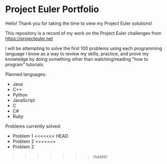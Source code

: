 # Project Euler Portfolio

Hello! Thank you for taking the time to view my Project Euler solutions!

This repository is a record of my work on the Project Euler challenges from https://projecteuler.net

I will be attempting to solve the first 100 problems using each programming language I know as a way to review my skills, practice, and prove my knowledge by doing something other than watching/reading "how to program" tutorials. 

Planned languages:
- Java
- C++
- Python
- JavaScript
- C
- C#
- Ruby

Problems currently solved:
- Problem 1
<<<<<<< HEAD
- Problem 2
=======
- Problem 2
>>>>>>> master
